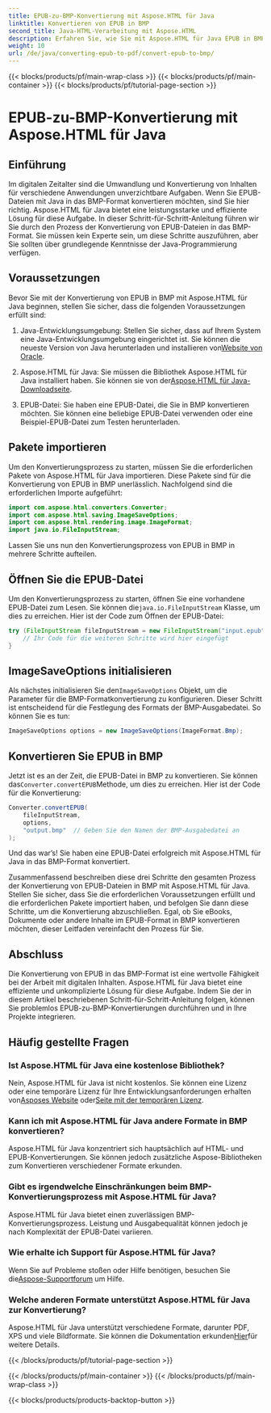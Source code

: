 ```yaml
---
title: EPUB-zu-BMP-Konvertierung mit Aspose.HTML für Java
linktitle: Konvertieren von EPUB in BMP
second_title: Java-HTML-Verarbeitung mit Aspose.HTML
description: Erfahren Sie, wie Sie mit Aspose.HTML für Java EPUB in BMP konvertieren. Schritt-für-Schritt-Anleitung zur effizienten Inhaltskonvertierung.
weight: 10
url: /de/java/converting-epub-to-pdf/convert-epub-to-bmp/
---
```


{{< blocks/products/pf/main-wrap-class >}}
{{< blocks/products/pf/main-container >}}
{{< blocks/products/pf/tutorial-page-section >}}

# EPUB-zu-BMP-Konvertierung mit Aspose.HTML für Java


## Einführung

Im digitalen Zeitalter sind die Umwandlung und Konvertierung von Inhalten für verschiedene Anwendungen unverzichtbare Aufgaben. Wenn Sie EPUB-Dateien mit Java in das BMP-Format konvertieren möchten, sind Sie hier richtig. Aspose.HTML für Java bietet eine leistungsstarke und effiziente Lösung für diese Aufgabe. In dieser Schritt-für-Schritt-Anleitung führen wir Sie durch den Prozess der Konvertierung von EPUB-Dateien in das BMP-Format. Sie müssen kein Experte sein, um diese Schritte auszuführen, aber Sie sollten über grundlegende Kenntnisse der Java-Programmierung verfügen.

## Voraussetzungen

Bevor Sie mit der Konvertierung von EPUB in BMP mit Aspose.HTML für Java beginnen, stellen Sie sicher, dass die folgenden Voraussetzungen erfüllt sind:

1.  Java-Entwicklungsumgebung: Stellen Sie sicher, dass auf Ihrem System eine Java-Entwicklungsumgebung eingerichtet ist. Sie können die neueste Version von Java herunterladen und installieren von[Website von Oracle](https://www.oracle.com/java/technologies/javase-downloads.html).

2.  Aspose.HTML für Java: Sie müssen die Bibliothek Aspose.HTML für Java installiert haben. Sie können sie von der[Aspose.HTML für Java-Downloadseite](https://releases.aspose.com/html/java/).

3. EPUB-Datei: Sie haben eine EPUB-Datei, die Sie in BMP konvertieren möchten. Sie können eine beliebige EPUB-Datei verwenden oder eine Beispiel-EPUB-Datei zum Testen herunterladen.

## Pakete importieren

Um den Konvertierungsprozess zu starten, müssen Sie die erforderlichen Pakete von Aspose.HTML für Java importieren. Diese Pakete sind für die Konvertierung von EPUB in BMP unerlässlich. Nachfolgend sind die erforderlichen Importe aufgeführt:

```java
import com.aspose.html.converters.Converter;
import com.aspose.html.saving.ImageSaveOptions;
import com.aspose.html.rendering.image.ImageFormat;
import java.io.FileInputStream;
```

Lassen Sie uns nun den Konvertierungsprozess von EPUB in BMP in mehrere Schritte aufteilen.

## Öffnen Sie die EPUB-Datei

 Um den Konvertierungsprozess zu starten, öffnen Sie eine vorhandene EPUB-Datei zum Lesen. Sie können die`java.io.FileInputStream` Klasse, um dies zu erreichen. Hier ist der Code zum Öffnen der EPUB-Datei:

```java
try (FileInputStream fileInputStream = new FileInputStream("input.epub")) {
    // Ihr Code für die weiteren Schritte wird hier eingefügt
}
```

## ImageSaveOptions initialisieren

 Als nächstes initialisieren Sie den`ImageSaveOptions` Objekt, um die Parameter für die BMP-Formatkonvertierung zu konfigurieren. Dieser Schritt ist entscheidend für die Festlegung des Formats der BMP-Ausgabedatei. So können Sie es tun:

```java
ImageSaveOptions options = new ImageSaveOptions(ImageFormat.Bmp);
```

## Konvertieren Sie EPUB in BMP

 Jetzt ist es an der Zeit, die EPUB-Datei in BMP zu konvertieren. Sie können das`Converter.convertEPUB`Methode, um dies zu erreichen. Hier ist der Code für die Konvertierung:

```java
Converter.convertEPUB(
    fileInputStream,
    options,
    "output.bmp"  // Geben Sie den Namen der BMP-Ausgabedatei an
);
```

Und das war’s! Sie haben eine EPUB-Datei erfolgreich mit Aspose.HTML für Java in das BMP-Format konvertiert.

Zusammenfassend beschreiben diese drei Schritte den gesamten Prozess der Konvertierung von EPUB-Dateien in BMP mit Aspose.HTML für Java. Stellen Sie sicher, dass Sie die erforderlichen Voraussetzungen erfüllt und die erforderlichen Pakete importiert haben, und befolgen Sie dann diese Schritte, um die Konvertierung abzuschließen. Egal, ob Sie eBooks, Dokumente oder andere Inhalte im EPUB-Format in BMP konvertieren möchten, dieser Leitfaden vereinfacht den Prozess für Sie.

## Abschluss

Die Konvertierung von EPUB in das BMP-Format ist eine wertvolle Fähigkeit bei der Arbeit mit digitalen Inhalten. Aspose.HTML für Java bietet eine effiziente und unkomplizierte Lösung für diese Aufgabe. Indem Sie der in diesem Artikel beschriebenen Schritt-für-Schritt-Anleitung folgen, können Sie problemlos EPUB-zu-BMP-Konvertierungen durchführen und in Ihre Projekte integrieren.

## Häufig gestellte Fragen

### Ist Aspose.HTML für Java eine kostenlose Bibliothek?
Nein, Aspose.HTML für Java ist nicht kostenlos. Sie können eine Lizenz oder eine temporäre Lizenz für Ihre Entwicklungsanforderungen erhalten von[Asposes Website](https://purchase.aspose.com/buy) oder[Seite mit der temporären Lizenz](https://purchase.aspose.com/temporary-license/).

### Kann ich mit Aspose.HTML für Java andere Formate in BMP konvertieren?
Aspose.HTML für Java konzentriert sich hauptsächlich auf HTML- und EPUB-Konvertierungen. Sie können jedoch zusätzliche Aspose-Bibliotheken zum Konvertieren verschiedener Formate erkunden.

### Gibt es irgendwelche Einschränkungen beim BMP-Konvertierungsprozess mit Aspose.HTML für Java?
Aspose.HTML für Java bietet einen zuverlässigen BMP-Konvertierungsprozess. Leistung und Ausgabequalität können jedoch je nach Komplexität der EPUB-Datei variieren.

### Wie erhalte ich Support für Aspose.HTML für Java?
 Wenn Sie auf Probleme stoßen oder Hilfe benötigen, besuchen Sie die[Aspose-Supportforum](https://forum.aspose.com/) um Hilfe.

### Welche anderen Formate unterstützt Aspose.HTML für Java zur Konvertierung?
 Aspose.HTML für Java unterstützt verschiedene Formate, darunter PDF, XPS und viele Bildformate. Sie können die Dokumentation erkunden[Hier](https://reference.aspose.com/html/java/)für weitere Details.

{{< /blocks/products/pf/tutorial-page-section >}}

{{< /blocks/products/pf/main-container >}}
{{< /blocks/products/pf/main-wrap-class >}}

{{< blocks/products/products-backtop-button >}}
